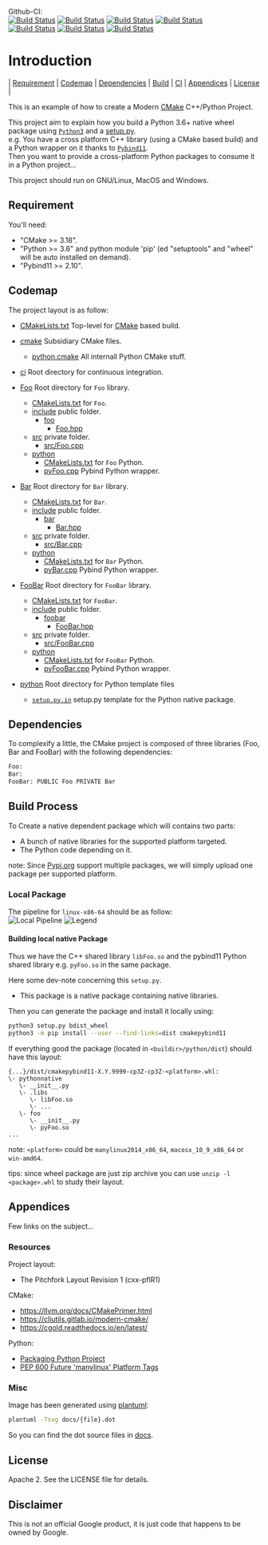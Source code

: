Github-CI:<br>
[![Build Status][github_amd64_linux_status]][github_amd64_linux_link]
[![Build Status][github_amd64_macos_status]][github_amd64_macos_link]
[![Build Status][github_arm64_macos_status]][github_arm64_macos_link]
[![Build Status][github_amd64_windows_status]][github_amd64_windows_link]<br>
[![Build Status][github_amd64_docker_status]][github_amd64_docker_link]
[![Build Status][github_arm64_docker_status]][github_arm64_docker_link]
[![Build Status][github_riscv64_docker_status]][github_riscv64_docker_link]

[github_amd64_linux_status]: ./../../actions/workflows/amd64_linux.yml/badge.svg
[github_amd64_linux_link]: ./../../actions/workflows/amd64_linux.yml
[github_amd64_macos_status]: ./../../actions/workflows/amd64_macos.yml/badge.svg
[github_amd64_macos_link]: ./../../actions/workflows/amd64_macos.yml
[github_arm64_macos_status]: ./../../actions/workflows/arm64_macos.yml/badge.svg
[github_arm64_macos_link]: ./../../actions/workflows/arm64_macos.yml
[github_amd64_windows_status]: ./../../actions/workflows/amd64_windows.yml/badge.svg
[github_amd64_windows_link]: ./../../actions/workflows/amd64_windows.yml
[github_amd64_docker_status]: ./../../actions/workflows/amd64_docker.yml/badge.svg
[github_amd64_docker_link]: ./../../actions/workflows/amd64_docker.yml
[github_arm64_docker_status]: ./../../actions/workflows/arm64_docker.yml/badge.svg
[github_arm64_docker_link]: ./../../actions/workflows/arm64_docker.yml
[github_riscv64_docker_status]: ./../../actions/workflows/riscv64_docker.yml/badge.svg
[github_riscv64_docker_link]: ./../../actions/workflows/riscv64_docker.yml

# Introduction
<nav for="project"> |
<a href="#requirement">Requirement</a> |
<a href="#codemap">Codemap</a> |
<a href="#dependencies">Dependencies</a> |
<a href="#build-process">Build</a> |
<a href="ci/README.md">CI</a> |
<a href="#appendices">Appendices</a> |
<a href="#license">License</a> |
</nav>

This is an example of how to create a Modern [CMake](https://cmake.org/) C++/Python Project.

This project aim to explain how you build a Python 3.6+ native wheel package using
 [`Python3`](https://www.python.org/doc/) and a [setup.py](https://setuptools.readthedocs.io/en/latest/userguide/quickstart.html).<br>
e.g. You have a cross platform C++ library (using a CMake based build) and a
Python wrapper on it thanks to [`Pybind11`](https://github.com/pybind/pybind11).<br>
Then you want to provide a cross-platform Python packages to consume it in a
Python project...

This project should run on GNU/Linux, MacOS and Windows.

## Requirement

You'll need:

* "CMake >= 3.18".
* "Python >= 3.6" and python module 'pip' (ed "setuptools" and "wheel" will be
 auto installed on demand).
* "Pybind11 >= 2.10".

## Codemap

The project layout is as follow:

* [CMakeLists.txt](CMakeLists.txt) Top-level for [CMake](https://cmake.org/cmake/help/latest/) based build.
* [cmake](cmake) Subsidiary CMake files.
  * [python.cmake](cmake/python.cmake) All internall Python CMake stuff.

* [ci](ci) Root directory for continuous integration.

* [Foo](Foo) Root directory for `Foo` library.
  * [CMakeLists.txt](Foo/CMakeLists.txt) for `Foo`.
  * [include](Foo/include) public folder.
    * [foo](Foo/include/foo)
      * [Foo.hpp](Foo/include/foo/Foo.hpp)
  * [src](Foo/src) private folder.
    * [src/Foo.cpp](Foo/src/Foo.cpp)
  * [python](Foo/python)
    * [CMakeLists.txt](Foo/python/CMakeLists.txt) for `Foo` Python.
    * [pyFoo.cpp](Foo/python/pyFoo.cpp) Pybind Python wrapper.
* [Bar](Bar) Root directory for `Bar` library.
  * [CMakeLists.txt](Bar/CMakeLists.txt) for `Bar`.
  * [include](Bar/include) public folder.
    * [bar](Bar/include/bar)
      * [Bar.hpp](Bar/include/bar/Bar.hpp)
  * [src](Bar/src) private folder.
    * [src/Bar.cpp](Bar/src/Bar.cpp)
  * [python](Bar/python)
    * [CMakeLists.txt](Bar/python/CMakeLists.txt) for `Bar` Python.
    * [pyBar.cpp](Bar/python/pyBar.cpp) Pybind Python wrapper.
* [FooBar](FooBar) Root directory for `FooBar` library.
  * [CMakeLists.txt](FooBar/CMakeLists.txt) for `FooBar`.
  * [include](FooBar/include) public folder.
    * [foobar](FooBar/include/foobar)
      * [FooBar.hpp](FooBar/include/foobar/FooBar.hpp)
  * [src](FooBar/src) private folder.
    * [src/FooBar.cpp](FooBar/src/FooBar.cpp)
  * [python](FooBar/python)
    * [CMakeLists.txt](FooBar/python/CMakeLists.txt) for `FooBar` Python.
    * [pyFooBar.cpp](FooBar/python/pyFooBar.cpp) Pybind Python wrapper.

* [python](python) Root directory for Python template files
  * [`setup.py.in`](python/setup.py.in) setup.py template for the Python native package.

## Dependencies
To complexify a little, the CMake project is composed of three libraries (Foo, Bar and FooBar)
with the following dependencies:  
```sh
Foo:
Bar:
FooBar: PUBLIC Foo PRIVATE Bar
```

## Build Process

To Create a native dependent package which will contains two parts:

* A bunch of native libraries for the supported platform targeted.
* The Python code depending on it.

note: Since [Pypi.org](pypi.org) support multiple packages, we will simply upload one package per supported platform.

### Local Package
The pipeline for `linux-x86-64` should be as follow:<br>
![Local Pipeline](docs/pipeline.svg)
![Legend](docs/legend.svg)

#### Building local native Package
Thus we have the C++ shared library `libFoo.so` and the pybind11
Python shared library e.g. `pyFoo.so` in the same package.

Here some dev-note concerning this `setup.py`.
* This package is a native package containing native libraries.

Then you can generate the package and install it locally using:
```bash
python3 setup.py bdist_wheel
python3 -m pip install --user --find-links=dist cmakepybind11
```

If everything good the package (located in `<buildir>/python/dist`) should have
this layout:
```
{...}/dist/cmakepybind11-X.Y.9999-cp3Z-cp3Z-<platform>.whl:
\- pythonnative
   \- __init__.py
   \- .libs
      \- libFoo.so
      \- ...
   \- foo
      \- __init__.py
      \- pyFoo.so
...
```
note: `<platform>` could be `manylinux2014_x86_64`, `macosx_10_9_x86_64` or `win-amd64`.

tips: since wheel package are just zip archive you can use `unzip -l <package>.whl`
to study their layout.

## Appendices

Few links on the subject...

### Resources
Project layout:
* The Pitchfork Layout Revision 1 (cxx-pflR1)

CMake:
* https://llvm.org/docs/CMakePrimer.html
* https://cliutils.gitlab.io/modern-cmake/
* https://cgold.readthedocs.io/en/latest/

Python:
* [Packaging Python Project](https://packaging.python.org/tutorials/packaging-projects/)
* [PEP 600  Future 'manylinux' Platform Tags](https://www.python.org/dev/peps/pep-0600/)

### Misc
Image has been generated using [plantuml](http://plantuml.com/):
```bash
plantuml -Tsvg docs/{file}.dot
```
So you can find the dot source files in [docs](docs).

## License

Apache 2. See the LICENSE file for details.

## Disclaimer

This is not an official Google product, it is just code that happens to be
owned by Google.
